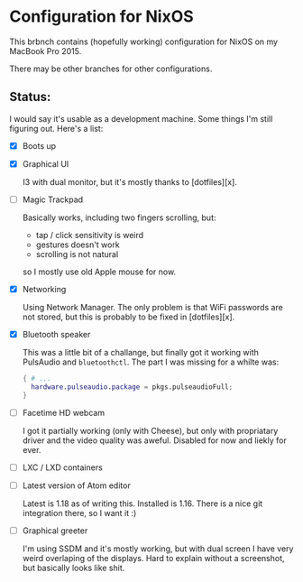 # Configuration for NixOS

This brbnch contains (hopefully working) configuration for NixOS on my MacBook Pro 2015.

There may be other branches for other configurations.

## Status:

I would say it's usable as a development machine. Some things I'm still figuring out. Here's a list:

  - [x] Boots up

  - [x] Graphical UI

    I3 with dual monitor, but it's mostly thanks to [dotfiles][x].


  - [ ] Magic Trackpad

    Basically works, including two fingers scrolling, but:

      - tap / click sensitivity is weird
      - gestures doesn't work
      - scrolling is not natural

    so I mostly use old Apple mouse for now.

  - [x] Networking

    Using Network Manager. The only problem is that WiFi passwords are not stored, but this is probably to be fixed in [dotfiles][x].

  - [x] Bluetooth speaker

    This was a little bit of a challange, but finally got it working with PulsAudio and `bluetoothctl`. The part I was missing for a whilte was:

    ```nix
    { # ...
      hardware.pulseaudio.package = pkgs.pulseaudioFull;
    }
    ```

  - [ ] Facetime HD webcam

    I got it partially working (only with Cheese), but only with propriatary driver and the video quality was aweful. Disabled for now and liekly for ever.

  - [ ] LXC / LXD containers

  - [ ] Latest version of Atom editor

    Latest is 1.18 as of writing this. Installed is 1.16. There is a nice git integration there, so I want it :)

  - [ ] Graphical greeter

    I'm using SSDM and it's mostly working, but with dual screen I have very weird overlaping of the displays. Hard to explain without a screenshot, but basically looks like shit.

[DotFiles]: https://github.com/lzrski/dotfiles
